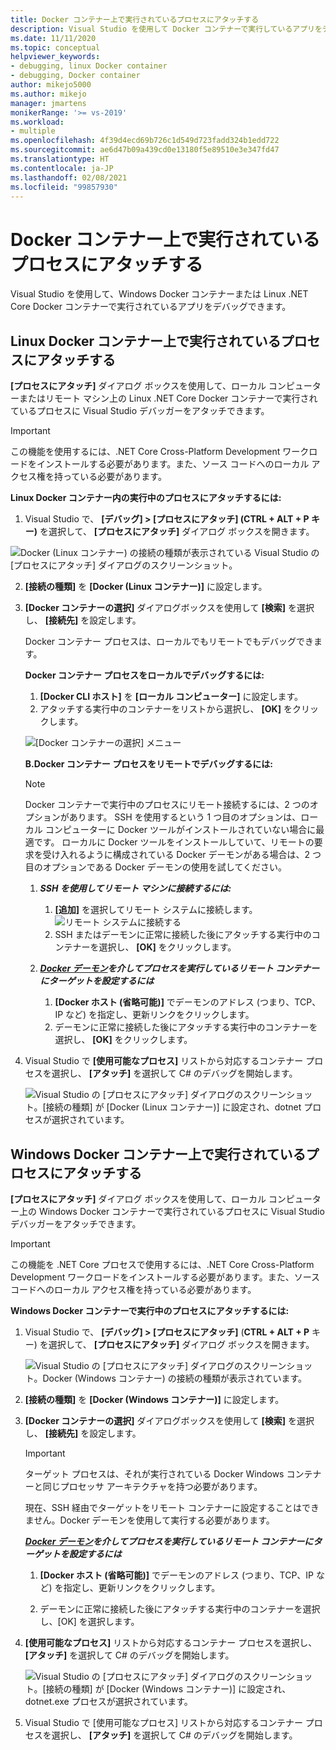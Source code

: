 ```yaml
---
title: Docker コンテナー上で実行されているプロセスにアタッチする
description: Visual Studio を使用して Docker コンテナーで実行しているアプリをデバッグする方法について説明します
ms.date: 11/11/2020
ms.topic: conceptual
helpviewer_keywords:
- debugging, linux Docker container
- debugging, Docker container
author: mikejo5000
ms.author: mikejo
manager: jmartens
monikerRange: '>= vs-2019'
ms.workload:
- multiple
ms.openlocfilehash: 4f39d4ecd69b726c1d549d723fadd324b1edd722
ms.sourcegitcommit: ae6d47b09a439cd0e13180f5e89510e3e347fd47
ms.translationtype: HT
ms.contentlocale: ja-JP
ms.lasthandoff: 02/08/2021
ms.locfileid: "99857930"
---
```

# <a name="attach-to-a-process-running-on-a-docker-container"></a>Docker コンテナー上で実行されているプロセスにアタッチする 

Visual Studio を使用して、Windows Docker コンテナーまたは Linux .NET Core Docker コンテナーで実行されているアプリをデバッグできます。

## <a name="attach-to-a-process-running-on-a-linux-docker-container"></a> Linux Docker コンテナー上で実行されているプロセスにアタッチする

**[プロセスにアタッチ]** ダイアログ ボックスを使用して、ローカル コンピューターまたはリモート マシン上の Linux .NET Core Docker コンテナーで実行されているプロセスに Visual Studio デバッガーをアタッチできます。

> [!IMPORTANT]
> この機能を使用するには、.NET Core Cross-Platform Development ワークロードをインストールする必要があります。また、ソース コードへのローカル アクセス権を持っている必要があります。

**Linux Docker コンテナー内の実行中のプロセスにアタッチするには:**

1. Visual Studio で、 **[デバッグ] > [プロセスにアタッチ] (CTRL + ALT + P キー)** を選択して、 **[プロセスにアタッチ]** ダイアログ ボックスを開きます。

![Docker (Linux コンテナー) の接続の種類が表示されている Visual Studio の [プロセスにアタッチ] ダイアログのスクリーンショット。](../debugger/media/attach-process-menu.png "Attach_To_Process_Menu")

2. **[接続の種類]** を **[Docker (Linux コンテナー)]** に設定します。
3. **[Docker コンテナーの選択]** ダイアログボックスを使用して **[検索]** を選択し、 **[接続先]** を設定します。

    Docker コンテナー プロセスは、ローカルでもリモートでもデバッグできます。

    **Docker コンテナー プロセスをローカルでデバッグするには:**
    1. **[Docker CLI ホスト]** を **[ローカル コンピューター]** に設定します。
    1. アタッチする実行中のコンテナーをリストから選択し、 **[OK]** をクリックします。

    ![[Docker コンテナーの選択] メニュー](../debugger/media/select-docker-container.png "Select_Docker_Container_Menu")

    **B.Docker コンテナー プロセスをリモートでデバッグするには:**

    > [!NOTE]
    > Docker コンテナーで実行中のプロセスにリモート接続するには、2 つのオプションがあります。 SSH を使用するという 1 つ目のオプションは、ローカル コンピューターに Docker ツールがインストールされていない場合に最適です。  ローカルに Docker ツールをインストールしていて、リモートの要求を受け入れるように構成されている Docker デーモンがある場合は、2 つ目のオプションである Docker デーモンの使用を試してください。

    1. ***SSH を使用してリモート マシンに接続するには:***
        1. **[追加]** を選択してリモート システムに接続します。<br/>
        ![リモート システムに接続する](../debugger/media/connect-remote-system.png "リモート システムに接続する")
        1. SSH またはデーモンに正常に接続した後にアタッチする実行中のコンテナーを選択し、 **[OK]** をクリックします。

    1. ***[Docker デーモン](https://docs.docker.com/engine/reference/commandline/dockerd/)を介してプロセスを実行しているリモート コンテナーにターゲットを設定するには***
        1. **[Docker ホスト (省略可能)]** でデーモンのアドレス (つまり、TCP、IP など) を指定し、更新リンクをクリックします。
        1. デーモンに正常に接続した後にアタッチする実行中のコンテナーを選択し、 **[OK]** をクリックします。

4. Visual Studio で **[使用可能なプロセス]** リストから対応するコンテナー プロセスを選択し、 **[アタッチ]** を選択して C# のデバッグを開始します。

    ![Visual Studio の [プロセスにアタッチ] ダイアログのスクリーンショット。[接続の種類] が [Docker (Linux コンテナー)] に設定され、dotnet プロセスが選択されています。](../debugger/media/docker-attach-complete.png "入力された Linux Docker の [アタッチ] メニュー")

## <a name="attach-to-a-process-running-on-a-windows-docker-container"></a> Windows Docker コンテナー上で実行されているプロセスにアタッチする

**[プロセスにアタッチ]** ダイアログ ボックスを使用して、ローカル コンピューター上の Windows Docker コンテナーで実行されているプロセスに Visual Studio デバッガーをアタッチできます。

> [!IMPORTANT]
> この機能を .NET Core プロセスで使用するには、.NET Core Cross-Platform Development ワークロードをインストールする必要があります。また、ソース コードへのローカル アクセス権を持っている必要があります。

**Windows Docker コンテナーで実行中のプロセスにアタッチするには:**

1. Visual Studio で、 **[デバッグ] > [プロセスにアタッチ]** (**CTRL + ALT + P** キー) を選択して、 **[プロセスにアタッチ]** ダイアログ ボックスを開きます。

   ![Visual Studio の [プロセスにアタッチ] ダイアログのスクリーンショット。Docker (Windows コンテナー) の接続の種類が表示されています。](../debugger/media/attach-process-menu-docker-windows.png "Attach_To_Process_Menu")

2. **[接続の種類]** を **[Docker (Windows コンテナー)]** に設定します。
3. **[Docker コンテナーの選択]** ダイアログボックスを使用して **[検索]** を選択し、 **[接続先]** を設定します。

    > [!IMPORTANT]
    > ターゲット プロセスは、それが実行されている Docker Windows コンテナーと同じプロセッサ アーキテクチャを持つ必要があります。

   現在、SSH 経由でターゲットをリモート コンテナーに設定することはできません。Docker デーモンを使用して実行する必要があります。

    ***[Docker デーモン](https://docs.docker.com/engine/reference/commandline/dockerd/)を介してプロセスを実行しているリモート コンテナーにターゲットを設定するには***
    1. **[Docker ホスト (省略可能)]** でデーモンのアドレス (つまり、TCP、IP など) を指定し、更新リンクをクリックします。

    1. デーモンに正常に接続した後にアタッチする実行中のコンテナーを選択し、[OK] を選択します。

4. **[使用可能なプロセス]** リストから対応するコンテナー プロセスを選択し、 **[アタッチ]** を選択して C# のデバッグを開始します。

    ![Visual Studio の [プロセスにアタッチ] ダイアログのスクリーンショット。[接続の種類] が [Docker (Windows コンテナー)] に設定され、dotnet.exe プロセスが選択されています。](../debugger/media/docker-attach-complete-windows.png "入力された Windows Docker の [アタッチ] メニュー")

5. Visual Studio で [使用可能なプロセス] リストから対応するコンテナー プロセスを選択し、 **[アタッチ]** を選択して C# のデバッグを開始します。